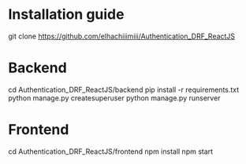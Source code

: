 # Installation guide

git clone https://github.com/elhachiiimiii/Authentication_DRF_ReactJS

# Backend
 cd Authentication_DRF_ReactJS/backend
 pip install -r requirements.txt
 python manage.py createsuperuser
 python manage.py runserver

# Frontend

 cd Authentication_DRF_ReactJS/frontend
 npm install
 npm start
